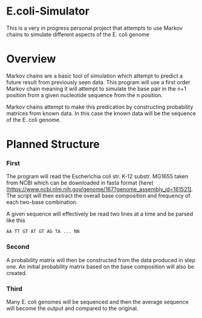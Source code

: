 # E.coli-Simulator
This is a very in progress personal project that attempts to use Markov chains to simulate different aspects of the E. coli genome 

# Overview 
Markov chains are a basic tool of simulation which attempt to predict a future result from previously seen data. This program will use a first order Markov chain meaning it will attempt to simulate the base pair in the n+1 position from a given nucleotide sequence from the n position. 

Markov chains attempt to make this predication by constructing probability matrices from known data. In this case the known data will be the sequence of the E. coli genome. 

# Planned Structure 

### First 
The program will read the Escherichia coli str. K-12 substr. MG1655 taken from NCBI which can be downloaded in fasta format (here)[https://www.ncbi.nlm.nih.gov/genome/167?genome_assembly_id=161521]. The script will then extract the overall base composition and frequency of each two-base combination.

A given sequence will effectively be read two lines at a time and be parsed like this
```
AA TT GT AT GT AG TA ... NN
```

### Second
A probability matrix will then be constructed from the data produced in step one. An initial probability matrix based on the base composition will also be created.

### Third 
Many E. coli genomes will be sequenced and then the average sequence will become the output and compared to the original.
